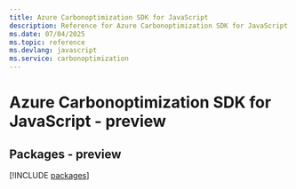 ```yaml
---
title: Azure Carbonoptimization SDK for JavaScript
description: Reference for Azure Carbonoptimization SDK for JavaScript
ms.date: 07/04/2025
ms.topic: reference
ms.devlang: javascript
ms.service: carbonoptimization
---
```

# Azure Carbonoptimization SDK for JavaScript - preview
## Packages - preview
[!INCLUDE [packages](carbonoptimization-index.md)]